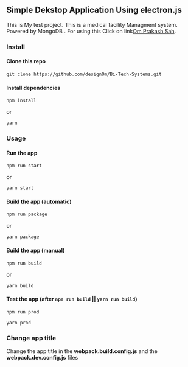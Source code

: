 ## Simple Dekstop Application Using electron.js

This is My test project. This is a medical facility Managment system. Powered by MongoDB . For using this Click on link[Om Prakash Sah](https://github.com/designOm/Bi-Tech-Systems).

### Install

#### Clone this repo

```
git clone https://github.com/designOm/Bi-Tech-Systems.git
```

#### Install dependencies

```
npm install
```

or

```
yarn
```

### Usage

#### Run the app

```
npm run start
```

or

```
yarn start
```

#### Build the app (automatic)

```
npm run package
```

or

```
yarn package
```

#### Build the app (manual)

```
npm run build
```

or

```
yarn build
```

#### Test the app (after `npm run build` || `yarn run build`)

```
npm run prod
```

```
yarn prod
```

### Change app title

Change the app title in the **webpack.build.config.js** and the **webpack.dev.config.js** files
